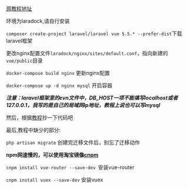 [原教程地址](https://learnku.com/articles/9054/laravel55-vue-development-single-page-application)

环境为laradock,请自行安装

`composer create-project laravel/laravel vue 5.5.* --prefer-dist`下载laravel框架

更改nginx配置文件`laradock/nginx/sites/default.conf`，指向新建的`vue/public`目录

`docker-compose build nginx` 更新nginx配置

`docker-compose up -d nginx mysql` 开启容器

_**注意：laravel框架里的evn文件中，DB_HOST一项不能填写localhost或者127.0.0.1，我写的是自己的局域网ip地址，教程上说也可以写mysql**_

然后，根据[教程](https://learnku.com/articles/9054/laravel55-vue-development-single-page-application)抄一下代码吧

最后,教程中缺少的部分:

`php artisan migrate` 创建完迁移文件后，别忘了迁移动作

**npm网速慢的，可以使用淘宝镜像[cnpm](https://npm.taobao.org/)**

`cnpm install vue-router --save-dev `安装vue-router

`cnpm install vuex --save-dev` 安装vuex